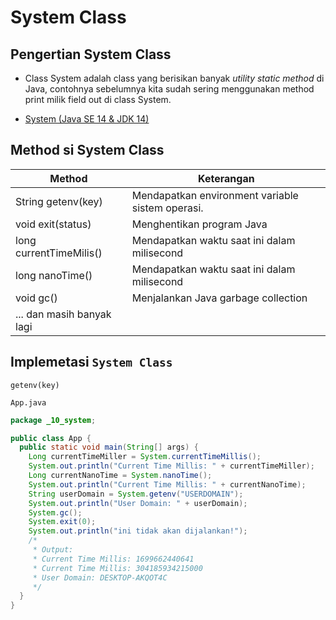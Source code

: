# System Class

## Pengertian System Class

- Class System adalah class yang berisikan banyak *utility static method* di Java, contohnya sebelumnya kita sudah sering menggunakan method print milik field out di class System.

- [System (Java SE 14 &amp; JDK 14)](https://docs.oracle.com/en/java/javase/14/docs/api/java.base/java/lang/System.html)

## Method si System Class

| Method                    | Keterangan                                       |
| ------------------------- | ------------------------------------------------ |
| String getenv(key)        | Mendapatkan environment variable sistem operasi. |
| void exit(status)         | Menghentikan program Java                        |
| long currentTimeMilis()   | Mendapatkan waktu saat ini dalam milisecond      |
| long nanoTime()           | Mendapatkan waktu saat ini dalam milisecond      |
| void gc()                 | Menjalankan Java garbage collection              |
| ... dan masih banyak lagi |                                                  |

## Implemetasi `System Class`

`getenv(key)`

`App.java`

```java
package _10_system;

public class App {
  public static void main(String[] args) {
    Long currentTimeMiller = System.currentTimeMillis();
    System.out.println("Current Time Millis: " + currentTimeMiller);
    Long currentNanoTime = System.nanoTime();
    System.out.println("Current Time Millis: " + currentNanoTime);
    String userDomain = System.getenv("USERDOMAIN");
    System.out.println("User Domain: " + userDomain);
    System.gc();
    System.exit(0);
    System.out.println("ini tidak akan dijalankan!");
    /*
     * Output:
     * Current Time Millis: 1699662440641
     * Current Time Millis: 304185934215000
     * User Domain: DESKTOP-AKQOT4C
     */
  }
}
```


